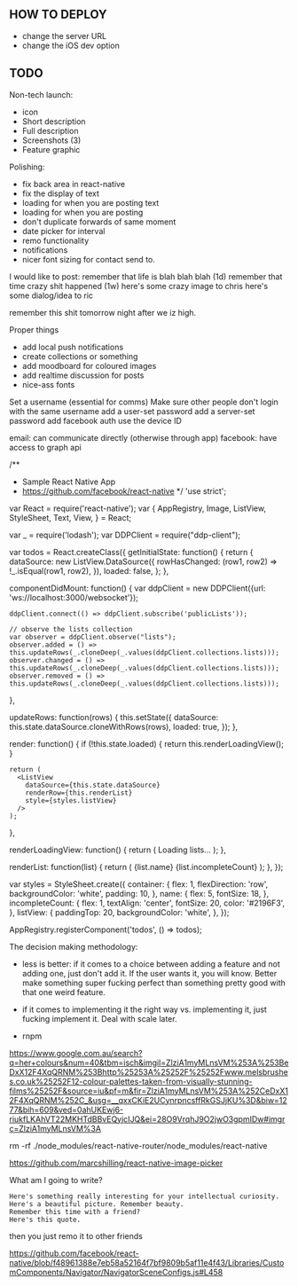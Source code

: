

HOW TO DEPLOY
-------------

 - change the server URL
 - change the iOS dev option



TODO
----

Non-tech launch:
 - icon
 - Short description
 - Full description 
 - Screenshots (3)
 - Feature graphic
 


Polishing:
- fix back area in react-native
- fix the display of text
- loading for when you are posting text
- loading for when you are posting 
- don't duplicate forwards of same moment
- date picker for interval
- remo functionality
- notifications
- nicer font sizing for contact send to.


I would like to post: 
  remember that life is blah blah blah (1d)
  remember that time crazy shit happened (1w)
  here's some crazy image to chris
  here's some dialog/idea to ric

  remember this shit tomorrow night after we iz high.

Proper things
 - add local push notifications
 - create collections or something
 - add moodboard for coloured images
 - add realtime discussion for posts
 - nice-ass fonts


















Set a username (essential for comms)
Make sure other people don't login with the same username
	add a user-set password
	add a server-set password
	add facebook auth
	use the device ID


email: can communicate directly (otherwise through app)
facebook: have access to graph api




/**
 * Sample React Native App
 * https://github.com/facebook/react-native
 */
'use strict';

var React = require('react-native');
var {
  AppRegistry,
  Image,
  ListView,
  StyleSheet,
  Text,
  View,
} = React;

var _ = require('lodash');
var DDPClient = require("ddp-client");

var todos = React.createClass({
  getInitialState: function() {
    return {
      dataSource: new ListView.DataSource({
        rowHasChanged: (row1, row2) => !_.isEqual(row1, row2),
      }),
      loaded: false,
    };
  },

  componentDidMount: function() {
    var ddpClient = new DDPClient({url: 'ws://localhost:3000/websocket'});

    ddpClient.connect(() => ddpClient.subscribe('publicLists'));

    // observe the lists collection
    var observer = ddpClient.observe("lists");
    observer.added = () => this.updateRows(_.cloneDeep(_.values(ddpClient.collections.lists)));
    observer.changed = () => this.updateRows(_.cloneDeep(_.values(ddpClient.collections.lists)));
    observer.removed = () => this.updateRows(_.cloneDeep(_.values(ddpClient.collections.lists)));
  },

  updateRows: function(rows) {
    this.setState({
     dataSource: this.state.dataSource.cloneWithRows(rows),
     loaded: true,
   });
  },

  render: function() {
    if (!this.state.loaded) {
      return this.renderLoadingView();
    }

    return (
      <ListView
        dataSource={this.state.dataSource}
        renderRow={this.renderList}
        style={styles.listView}
      />
    );
  },

  renderLoadingView: function() {
    return (
      <View style={styles.container}>
        <Text>
          Loading lists...
        </Text>
      </View>
    );
  },

  renderList: function(list) {
    return (
      <View style={styles.container}>
        <Text style={styles.name}>{list.name}</Text>
        <Text style={styles.incompleteCount}>{list.incompleteCount}</Text>
      </View>
    );
  },
});

var styles = StyleSheet.create({
  container: {
    flex: 1,
    flexDirection: 'row',
    backgroundColor: 'white',
    padding: 10,
  },
  name: {
    flex: 5,
    fontSize: 18,
  },
  incompleteCount: {
    flex: 1,
    textAlign: 'center',
    fontSize: 20,
    color: '#2196F3',
  },
  listView: {
    paddingTop: 20,
    backgroundColor: 'white',
  },
});

AppRegistry.registerComponent('todos', () => todos);







The decision making methodology:
 - less is better: if it comes to a choice between adding a feature and not adding one, just don't add it. If the user wants it, you will know. Better make something super fucking perfect than something pretty good with that one weird feature.
 - if it comes to implementing it the right way vs. implementing it, just fucking implement it. Deal with scale later.





 - rnpm


 https://www.google.com.au/search?q=her+colours&num=40&tbm=isch&imgil=ZlziA1myMLnsVM%253A%253BeDxX12F4XqQRNM%253Bhttp%25253A%25252F%25252Fwww.melsbrushes.co.uk%25252F12-colour-palettes-taken-from-visually-stunning-films%25252F&source=iu&pf=m&fir=ZlziA1myMLnsVM%253A%252CeDxX12F4XqQRNM%252C_&usg=__qxxCKiE2UCynrpncsffRkGSJjKU%3D&biw=1277&bih=609&ved=0ahUKEwj6-riukfLKAhVT22MKHTdBBvEQyjcIJQ&ei=28O9VrqhJ9O2jwO3gpmIDw#imgrc=ZlziA1myMLnsVM%3A



 rm -rf ./node_modules/react-native-router/node_modules/react-native

 https://github.com/marcshilling/react-native-image-picker



What am I going to write?


 	Here's something really interesting for your intellectual curiosity. 
 	Here's a beautiful picture. Remember beauty.
 	Remember this time with a friend?
 	Here's this quote.

then you just remo it to other friends



https://github.com/facebook/react-native/blob/f48961388e7eb58a52164f7bf9809b5af11e4f43/Libraries/CustomComponents/Navigator/NavigatorSceneConfigs.js#L458